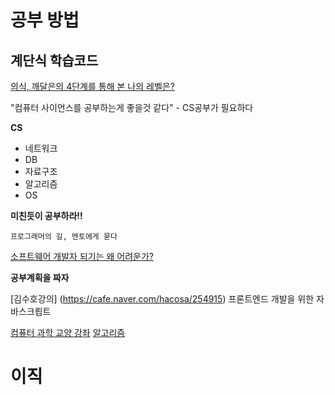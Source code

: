 # 공부 방법
## 계단식 학습코드 

[의식, 깨달은의 4단계를 통해 본 나의 레벨은?](https://brunch.co.kr/@thebrandmu/8)

"컴퓨터 사이언스를 공부하는게 좋을것 같다" - CS공부가 필요하다 

**CS**
* 네트워크 
* DB
* 자료구조 
* 알고리즘 
* OS

**미친듯이 공부하라!!**

`프로그래머의 길, 멘토에게 묻다`

[소프트웨어 개발자 되기는 왜 어려운가?](https://hl1itj.tistory.com/m/136)

**공부계획을 짜자**

[김수호강의] (https://cafe.naver.com/hacosa/254915)
프론트엔드 개발을 위한 자바스크릡트 


[컴퓨터 과학 교양 강좌](https://www.edwith.org/cs50/notices/15247)
[알고리즘](https://ko.khanacademy.org/computing/computer-science/algorithms?ref=resume_learning#concept-intro)

# 이직 